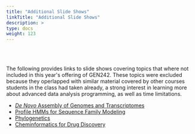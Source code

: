 ```yaml
---
title: "Additional Slide Shows"
linkTitle: "Additional Slide Shows"
description: >
type: docs
weight: 123
---
```


<br></br>

The following provides links to slide shows covering topics that where not included in
this year's offering of GEN242. These topics were excluded because
they operlapped with similar material covered by other courses students in the class 
had taken already, a strong interest in learning more about advanced data 
analysis programming, as well as time limitations. 

+ [_De Novo_ Assembly of Genomes and Transcriptomes](https://docs.google.com/presentation/d/1rkwLjjKUBsEo_A-MYqpC69NbjYRcYjdjzliFuP6slBI/edit?usp=sharing)
+ [Profile HMMs for Sequence Family Modeling](https://drive.google.com/file/d/1zk08fiVqgaFCTlNf5TgFBaaLsKJVPI7F/view?usp=sharing)
+ [Phylogenetics](https://docs.google.com/presentation/d/1kMQzHkr4tjNdmYz1CLCGXyPIoFntiAsqYIbDWw3xJPs/edit?usp=sharing)
+ [Cheminformatics for Drug Discovery](https://drive.google.com/file/d/10EIvOIrRIqWazAWg90aA59zqxKrCSaMK/view?usp=sharing)




